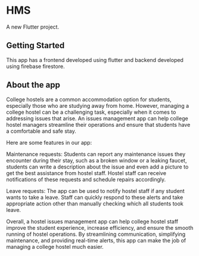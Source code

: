 # HMS

A new Flutter project.

## Getting Started

This app has a frontend developed using flutter and backend developed using firebase firestore.

## About the app

College hostels are a common accommodation option for students, especially those who are studying away from home. However, managing a college hostel can be a challenging task, especially when it comes to addressing issues that arise. An issues management app can help college hostel managers streamline their operations and ensure that students have a comfortable and safe stay.

Here are some features in our app:

Maintenance requests: Students can report any maintenance issues they encounter during their stay, such as a broken window or a leaking faucet, students can write a description about the issue and even add a picture to get the best assistance from hostel staff. Hostel staff can receive notifications of these requests and schedule repairs accordingly.

Leave requests: The app can be used to notify hostel staff if any student wants to take a leave. Staff can quickly respond to these alerts and take appropriate action other than manually checking which all students took leave.

Overall, a hostel issues management app can help college hostel staff improve the student experience, increase efficiency, and ensure the smooth running of hostel operations. By streamlining communication, simplifying maintenance, and providing real-time alerts, this app can make the job of managing a college hostel much easier.
